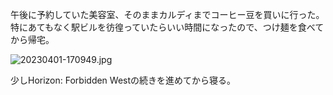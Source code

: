 午後に予約していた美容室、そのままカルディまでコーヒー豆を買いに行った。特にあてもなく駅ビルを彷徨っていたらいい時間になったので、つけ麺を食べてから帰宅。

![20230401-170949.jpg](https://ceshmina-photos.s3.ap-northeast-1.amazonaws.com/medium/202304/20230401-170949.jpg)

少しHorizon: Forbidden Westの続きを進めてから寝る。
